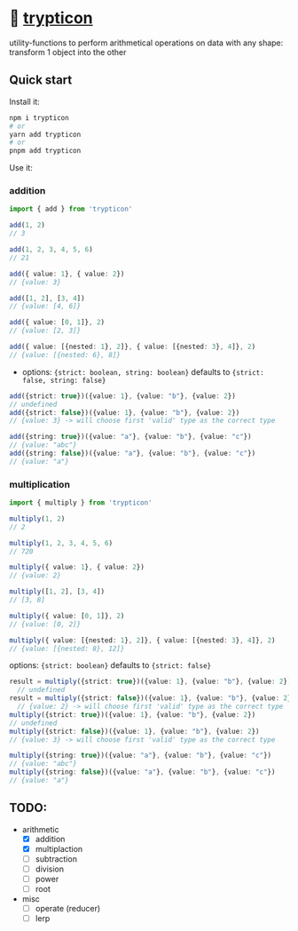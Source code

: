 # 🦖 [trypticon](https://tfwiki.net/mediawiki/images2/4/4f/TrypticonGenerations1.jpg)

utility-functions to perform arithmetical operations on data with any shape:<br/>
transform 1 object into the other

## Quick start

Install it:

```bash
npm i trypticon
# or
yarn add trypticon
# or
pnpm add trypticon
```

Use it:

### addition

```ts
import { add } from 'trypticon'

add(1, 2)
// 3

add(1, 2, 3, 4, 5, 6)
// 21

add({ value: 1}, { value: 2})
// {value: 3}

add([1, 2], [3, 4])
// {value: [4, 6]}

add({ value: [0, 1]}, 2)
// {value: [2, 3]}

add({ value: [{nested: 1}, 2]}, { value: [{nested: 3}, 4]}, 2)
// {value: [{nested: 6}, 8]}
```

- options: `{strict: boolean, string: boolean}` defaults to `{strict: false, string: false}` 

```ts
add({strict: true})({value: 1}, {value: "b"}, {value: 2})
// undefined
add({strict: false})({value: 1}, {value: "b"}, {value: 2})
// {value: 3} -> will choose first 'valid' type as the correct type

add({string: true})({value: "a"}, {value: "b"}, {value: "c"})
// {value: "abc"}
add({string: false})({value: "a"}, {value: "b"}, {value: "c"})
// {value: "a"}
```

### multiplication

```ts
import { multiply } from 'trypticon'

multiply(1, 2)
// 2

multiply(1, 2, 3, 4, 5, 6)
// 720

multiply({ value: 1}, { value: 2})
// {value: 2}

multiply([1, 2], [3, 4])
// [3, 8]

multiply({ value: [0, 1]}, 2)
// {value: [0, 2]}

multiply({ value: [{nested: 1}, 2]}, { value: [{nested: 3}, 4]}, 2)
// {value: [{nested: 8}, 12]}
```

options: `{strict: boolean}` defaults to `{strict: false}` 

```ts
result = multiply({strict: true})({value: 1}, {value: "b"}, {value: 2})
  // undefined
result = multiply({strict: false})({value: 1}, {value: "b"}, {value: 2})
  // {value: 2} -> will choose first 'valid' type as the correct type
multiply({strict: true})({value: 1}, {value: "b"}, {value: 2})
// undefined
multiply({strict: false})({value: 1}, {value: "b"}, {value: 2})
// {value: 3} -> will choose first 'valid' type as the correct type

multiply({string: true})({value: "a"}, {value: "b"}, {value: "c"})
// {value: "abc"}
multiply({string: false})({value: "a"}, {value: "b"}, {value: "c"})
// {value: "a"}
```

## TODO:
- arithmetic
  - [x] addition
  - [x] multiplaction
  - [ ] subtraction
  - [ ] division
  - [ ] power
  - [ ] root
- misc
  - [ ] operate (reducer)
  - [ ] lerp
